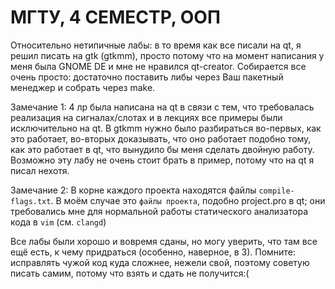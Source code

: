 # МГТУ, 4 СЕМЕСТР, ООП

Относительно нетипичные лабы: в то время как все писали на qt, я решил писать на gtk (gtkmm), просто потому что на момент написания у меня была GNOME DE и мне не нравился qt-creator. Собирается все очень просто: достаточно поставить либы через Ваш пакетный менеджер и собрать через make.

Замечание 1: 4 лр была написана на qt в связи с тем, что требовалась реализация на сигналах/слотах и в лекциях все примеры были исключительно на qt. В gtkmm нужно было разбираться во-первых, как это работает, во-вторых доказывать, что оно работает подобно тому, как это работает в qt, что вынудило бы меня сделать двойную работу. Возможно эту лабу не очень стоит брать в пример, потому что на qt я писал нехотя.

Замечание 2: В корне каждого проекта находятся файлы `compile-flags.txt`. В моём случае это `файлы проекта`, подобно project.pro в qt; они требовались мне для нормальной работы статического анализатора кода в `vim` (см. `clangd`)

Все лабы были хорошо и вовремя сданы, но могу уверить, что там все ещё есть, к чему придраться (особенно, наверное, в 3). Помните: исправлять чужой код куда сложнее, нежели свой, поэтому советую писать самим, потому что взять и сдать не получится:(
